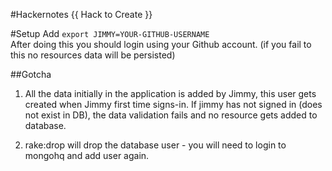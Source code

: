 #Hackernotes
{{ Hack to Create }}

#Setup
Add `export JIMMY=YOUR-GITHUB-USERNAME`  
After doing this you should login using your Github account. (if you fail to this no resources data will be persisted)

##Gotcha
1. All the data initially in the application is added by Jimmy, this user gets created when Jimmy first time signs-in.
If jimmy has not signed in (does not exist in DB), the data validation fails and no resource gets added to database.

2. rake:drop will drop the database user - you will need to login to mongohq and add user again.
